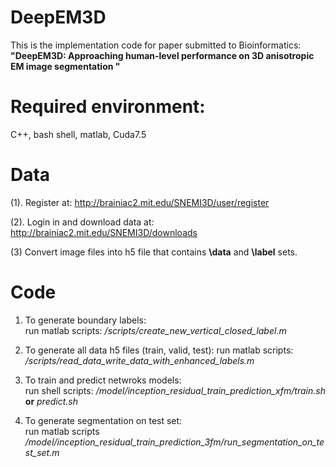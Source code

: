 # DeepEM3D
This is the implementation code for paper submitted to Bioinformatics: **"DeepEM3D: Approaching human-level performance on 3D anisotropic EM image segmentation "**

# Required environment:
C++, bash shell, matlab, Cuda7.5

# Data
(1). Register at:
http://brainiac2.mit.edu/SNEMI3D/user/register

(2). Login in and download data at:
http://brainiac2.mit.edu/SNEMI3D/downloads

(3) Convert image files into h5 file that contains **\data** and **\label** sets.

# Code
1. To generate boundary labels:  
run matlab scripts:  */scripts/create_new_vertical_closed_label.m*

2. To generate all data h5 files (train, valid, test): 
run matlab scripts: */scripts/read_data_write_data_with_enhanced_labels.m*

3. To train and predict netwroks models:  
run shell scripts:  */model/inception_residual_train_prediction_xfm/train.sh* **or** *predict.sh*

4. To generate segmentation on test set:  
run matlab scripts */model/inception_residual_train_prediction_3fm/run_segmentation_on_test_set.m*


